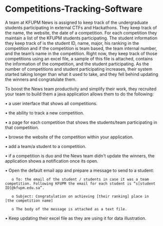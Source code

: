 # Competitions-Tracking-Software
A team at KFUPM News is assigned to keep track of the undergraduate students participating in external CTFs and Hackathons. They keep track of the name, the website, the date of a competition. For each competition they maintain a list of the KFUPM students participating. The student information they keep track of is the student ID, name, major, his ranking in the competition and if the competition is team based, the team internal number, and the team’s name in the competition.
Right now, they keep track of those competitions using an excel file, a sample of this file is attached, contains the information of the competition, and the student participating.
As the number of competitions and student participating increases, their system started taking longer than what it used to take, and they fell behind updating the winners and congratulate them.

To boost the News team productivity and simplify their work, they recruited your team to build them a java application allows them to do the following:

   • a user interface that shows all competitions.
   
   • the ability to track a new competition.
   
   • a page for each competition that shows the students/team participating in that competition.
   
   • browse the website of the competition within your application.
   
   • add a team/a student to a competition.
   
   • if a competition is duo and the News team didn't update the winners, the application shows a notification once its open.
   
   • Open the default email app and prepare a message to send to a student:
   
       o To: the email of the student / students in case it was a team competition. Following KFUPM the email for each student is “s[student ID]@kfupm.edu.sa”.
       
       o Subject: Congratulation on achieving [their ranking] place in [the competition name]
       
       o The body of the message is attached as a text file.
       
   • Keep updating their excel file as they are using it for data illustration.
